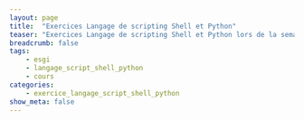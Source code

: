 ```yaml
---
layout: page
title:  "Exercices Langage de scripting Shell et Python"
teaser: "Exercices Langage de scripting Shell et Python lors de la semaine du 06 Mars 2017"
breadcrumb: false
tags:
    - esgi
    - langage_script_shell_python
    - cours
categories:
    - exercice_langage_script_shell_python
show_meta: false
---
```

